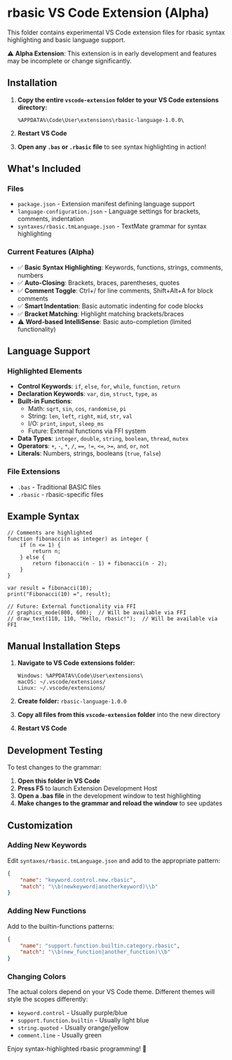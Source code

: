 # rbasic VS Code Extension (Alpha)

This folder contains experimental VS Code extension files for rbasic syntax highlighting and basic language support.

⚠️ **Alpha Extension**: This extension is in early development and features may be incomplete or change significantly.

## Installation

1. **Copy the entire `vscode-extension` folder to your VS Code extensions directory:**
   ```
   %APPDATA%\Code\User\extensions\rbasic-language-1.0.0\
   ```

2. **Restart VS Code**

3. **Open any `.bas` or `.rbasic` file** to see syntax highlighting in action!

## What's Included

### Files
- `package.json` - Extension manifest defining language support
- `language-configuration.json` - Language settings for brackets, comments, indentation
- `syntaxes/rbasic.tmLanguage.json` - TextMate grammar for syntax highlighting

### Current Features (Alpha)
- ✅ **Basic Syntax Highlighting**: Keywords, functions, strings, comments, numbers
- ✅ **Auto-Closing**: Brackets, braces, parentheses, quotes
- ✅ **Comment Toggle**: Ctrl+/ for line comments, Shift+Alt+A for block comments
- ✅ **Smart Indentation**: Basic automatic indenting for code blocks
- ✅ **Bracket Matching**: Highlight matching brackets/braces
- ⚠️ **Word-based IntelliSense**: Basic auto-completion (limited functionality)

## Language Support

### Highlighted Elements
- **Control Keywords**: `if`, `else`, `for`, `while`, `function`, `return`
- **Declaration Keywords**: `var`, `dim`, `struct`, `type`, `as`
- **Built-in Functions**: 
  - Math: `sqrt`, `sin`, `cos`, `randomise`, `pi`
  - String: `len`, `left`, `right`, `mid`, `str`, `val`
  - I/O: `print`, `input`, `sleep_ms`
  - Future: External functions via FFI system
- **Data Types**: `integer`, `double`, `string`, `boolean`, `thread`, `mutex`
- **Operators**: `+`, `-`, `*`, `/`, `==`, `!=`, `<=`, `>=`, `and`, `or`, `not`
- **Literals**: Numbers, strings, booleans (`true`, `false`)

### File Extensions
- `.bas` - Traditional BASIC files
- `.rbasic` - rbasic-specific files

## Example Syntax

```rbasic
// Comments are highlighted
function fibonacci(n as integer) as integer {
    if (n <= 1) {
        return n;
    } else {
        return fibonacci(n - 1) + fibonacci(n - 2);
    }
}

var result = fibonacci(10);
print("Fibonacci(10) =", result);

// Future: External functionality via FFI
// graphics_mode(800, 600);  // Will be available via FFI
// draw_text(110, 110, "Hello, rbasic!");  // Will be available via FFI
```

## Manual Installation Steps

1. **Navigate to VS Code extensions folder:**
   ```
   Windows: %APPDATA%\Code\User\extensions\
   macOS: ~/.vscode/extensions/
   Linux: ~/.vscode/extensions/
   ```

2. **Create folder:** `rbasic-language-1.0.0`

3. **Copy all files from this `vscode-extension` folder** into the new directory

4. **Restart VS Code**

## Development Testing

To test changes to the grammar:

1. **Open this folder in VS Code**
2. **Press F5** to launch Extension Development Host
3. **Open a .bas file** in the development window to test highlighting
4. **Make changes to the grammar and reload the window** to see updates

## Customization

### Adding New Keywords
Edit `syntaxes/rbasic.tmLanguage.json` and add to the appropriate pattern:

```json
{
    "name": "keyword.control.new.rbasic",
    "match": "\\b(newkeyword|anotherkeyword)\\b"
}
```

### Adding New Functions
Add to the builtin-functions patterns:

```json
{
    "name": "support.function.builtin.category.rbasic",
    "match": "\\b(new_function|another_function)\\b"
}
```

### Changing Colors
The actual colors depend on your VS Code theme. Different themes will style the scopes differently:
- `keyword.control` - Usually purple/blue
- `support.function.builtin` - Usually light blue
- `string.quoted` - Usually orange/yellow
- `comment.line` - Usually green

Enjoy syntax-highlighted rbasic programming! 🎨